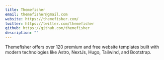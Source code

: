 ```yaml
---
title: Themefisher
email: themefisher@gmail.com
website: https://themefisher.com/
twitter: https://twitter.com/themefisher
github: https://github.com/themefisher
description: ""
---
```


Themefisher offers over 120 premium and free website templates built with modern technologies like Astro, NextJs, Hugo, Tailwind, and Bootstrap.
